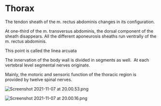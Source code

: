 # Thorax

The tendon sheath of the m. rectus abdominis changes in its configuration.

At one-third of the m. transversus abdominis, the dorsal component of the sheath disappears. All the different aponeurosis sheaths run ventrally of the m. rectus abdominis.

This point is called the linea arcuata

The innervation of the body wall is divided in segments as well.  At each vertebral level segmental nerves originate.

Mainly, the motoric and sensoric function of the thoracic region is provided by twelve spinal nerves.

![Screenshot 2021-11-07 at 20.00.53.png](Screenshot_2021-11-07_at_20.00.53.png)

![Screenshot 2021-11-07 at 20.00.16.png](Screenshot_2021-11-07_at_20.00.16.png)
